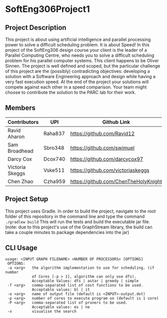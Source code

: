 # SoftEng306Project1

## Project Description
This project is about using artificial intelligence and parallel processing power to solve a difficult
scheduling problem. It is about Speed! In this project of the SoftEng306 design course your client is
the leader of a Parallel Computing Centre, who needs you to solve a difficult scheduling problem for
his parallel computer systems. This client happens to be Oliver Sinnen. The project is well defined
and scoped, but the particular challenge of this project are the (possibly) contradicting objectives:
developing a solution with a Software Engineering approach and design while having a very fast
execution speed. At the end of the project your solutions will compete against each other in a speed
comparison. Your team might choose to contribute the solution to the PARC lab for their work.

## Members
| Contributors      | UPI         | Github Link                             |
| ----------------- | ----------- | --------------------------------------- |
| Ravid Aharon      | Raha837     | https://github.com/Ravid12              |
| Sam Broadhead     | Sbro348     | https://github.com/swimuel              |
| Darcy Cox         | Dcox740     | https://github.com/darcycox97           |
| Victoria Skeggs   | Vske511     | https://github.com/victoriaskeggs       |
| Chen Zhao         | Czha959     | https://github.com/ChenTheHolyKnight    |

## Project Setup
This project uses Gradle. In order to build the project, navigate to the root folder of this repository 
in the command line and type the command
`./gradlew build`
This will run the tests and build the executable jar file. (note: due to this project's use of the GraphStream
library, the build can take a couple minutes to package dependencies into the jar)

## CLI Usage
```
usage: <INPUT GRAPH FILENAME> <NUMBER OF PROCESSORS> [OPTIONS]
 OPTIONS:
 -a <arg>   the algorithm implementation to use for scheduling. (if number
            of Cores [-p > 1], algorithm can only use dfs).
            Acceptable Values: dfs | astar | greedy | simple
 -f <arg>   comma-separated list of cost functions to be used.
            Acceptable values: bl | it
 -o <arg>   name of output file (default is <INPUT>-output.dot)
 -p <arg>   number of cores to execute program on (default is 1 core)
 -P <arg>   comma-separated list of pruners to be used.
            Acceptable values: es | ne
 -v         visualise the search
```


    
